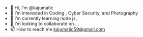 - 👋 Hi, I’m @kajumatic
- 👀 I’m interested in Coding , Cyber Security, and Photography
- 🌱 I’m currently learning node js, 
- 💞️ I’m looking to collaborate on ...
- 📫 How to reach me kajumatic59@gmail.com

<!---
kajumatic/kajumatic is a ✨ special ✨ repository because its `README.md` (this file) appears on your GitHub profile.
You can click the Preview link to take a look at your changes.
--->
